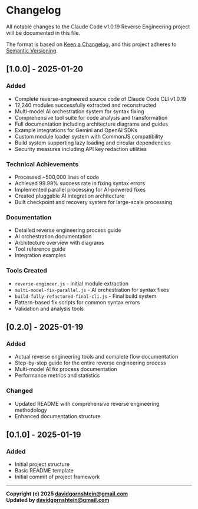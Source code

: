 # Changelog

All notable changes to the Claude Code v1.0.19 Reverse Engineering project will be documented in this file.

The format is based on [Keep a Changelog](https://keepachangelog.com/en/1.0.0/),
and this project adheres to [Semantic Versioning](https://semver.org/spec/v2.0.0.html).

## [1.0.0] - 2025-01-20

### Added
- Complete reverse-engineered source code of Claude Code CLI v1.0.19
- 12,240 modules successfully extracted and reconstructed
- Multi-model AI orchestration system for syntax fixing
- Comprehensive tool suite for code analysis and transformation
- Full documentation including architecture diagrams and guides
- Example integrations for Gemini and OpenAI SDKs
- Custom module loader system with CommonJS compatibility
- Build system supporting lazy loading and circular dependencies
- Security measures including API key redaction utilities

### Technical Achievements
- Processed ~500,000 lines of code
- Achieved 99.99% success rate in fixing syntax errors
- Implemented parallel processing for AI-powered fixes
- Created pluggable AI integration architecture
- Built checkpoint and recovery system for large-scale processing

### Documentation
- Detailed reverse engineering process guide
- AI orchestration documentation
- Architecture overview with diagrams
- Tool reference guide
- Integration examples

### Tools Created
- `reverse-engineer.js` - Initial module extraction
- `multi-model-fix-parallel.js` - AI orchestration for syntax fixes
- `build-fully-refactored-final-cli.js` - Final build system
- Pattern-based fix scripts for common syntax errors
- Validation and analysis tools

## [0.2.0] - 2025-01-19

### Added
- Actual reverse engineering tools and complete flow documentation
- Step-by-step guide for the entire reverse engineering process
- Multi-model AI fix process documentation
- Performance metrics and statistics

### Changed
- Updated README with comprehensive reverse engineering methodology
- Enhanced documentation structure

## [0.1.0] - 2025-01-19

### Added
- Initial project structure
- Basic README template
- Initial commit of project framework

---

**Copyright (c) 2025 davidgornshtein@gmail.com**  
**Updated by davidgornshtein@gmail.com**